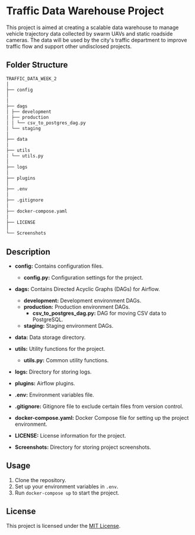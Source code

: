 # Traffic Data Warehouse Project

This project is aimed at creating a scalable data warehouse to manage vehicle trajectory data collected by swarm UAVs and static roadside cameras. The data will be used by the city's traffic department to improve traffic flow and support other undisclosed projects.

## Folder Structure
```bash
TRAFFIC_DATA_WEEK_2
│
├── config
│ 
│
├── dags
│ ├── development
│ ├── production
│ │ └── csv_to_postgres_dag.py
│ └── staging
│
├── data
│
├── utils
│ └── utils.py
│
├── logs
│
├── plugins
│
├── .env
│
├── .gitignore
│
├── docker-compose.yaml
│
├── LICENSE
│
└── Screenshots
```
## Description

- **config:** Contains configuration files.
  - **config.py:** Configuration settings for the project.

- **dags:** Contains Directed Acyclic Graphs (DAGs) for Airflow.
  - **development:** Development environment DAGs.
  - **production:** Production environment DAGs.
    - **csv_to_postgres_dag.py:** DAG for moving CSV data to PostgreSQL.
  - **staging:** Staging environment DAGs.

- **data:** Data storage directory.

- **utils:** Utility functions for the project.
  - **utils.py:** Common utility functions.

- **logs:** Directory for storing logs.

- **plugins:** Airflow plugins.

- **.env:** Environment variables file.

- **.gitignore:** Gitignore file to exclude certain files from version control.

- **docker-compose.yaml:** Docker Compose file for setting up the project environment.

- **LICENSE:** License information for the project.

- **Screenshots:** Directory for storing project screenshots.

## Usage

1. Clone the repository.
2. Set up your environment variables in `.env`.
3. Run `docker-compose up` to start the project.

## License

This project is licensed under the [MIT License](LICENSE).
